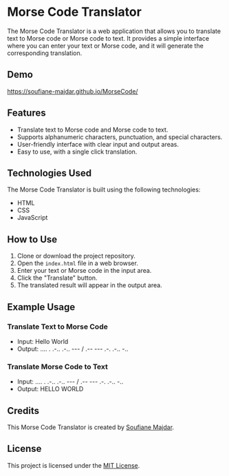 # Morse Code Translator

The Morse Code Translator is a web application that allows you to translate text to Morse code or Morse code to text. It provides a simple interface where you can enter your text or Morse code, and it will generate the corresponding translation.

## Demo

https://soufiane-majdar.github.io/MorseCode/


## Features

- Translate text to Morse code and Morse code to text.
- Supports alphanumeric characters, punctuation, and special characters.
- User-friendly interface with clear input and output areas.
- Easy to use, with a single click translation.

## Technologies Used

The Morse Code Translator is built using the following technologies:

- HTML
- CSS
- JavaScript

## How to Use

1. Clone or download the project repository.
2. Open the `index.html` file in a web browser.
3. Enter your text or Morse code in the input area.
4. Click the "Translate" button.
5. The translated result will appear in the output area.

## Example Usage

### Translate Text to Morse Code

- Input: Hello World
- Output: .... . .-.. .-.. --- / .-- --- .-. .-.. -..

### Translate Morse Code to Text

- Input: .... . .-.. .-.. --- / .-- --- .-. .-.. -..
- Output: HELLO WORLD

## Credits

This Morse Code Translator is created by [Soufiane Majdar](https://github.com/Soufiane-Majdar).

## License

This project is licensed under the [MIT License](LICENSE).
